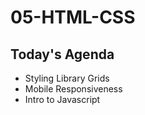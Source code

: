 # 05-HTML-CSS

## Today's Agenda

- Styling Library Grids
- Mobile Responsiveness
- Intro to Javascript
